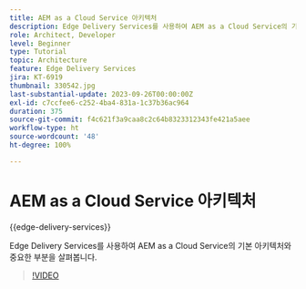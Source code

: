 ```yaml
---
title: AEM as a Cloud Service 아키텍처
description: Edge Delivery Services를 사용하여 AEM as a Cloud Service의 기본 아키텍처와 중요한 부분을 살펴봅니다.
role: Architect, Developer
level: Beginner
type: Tutorial
topic: Architecture
feature: Edge Delivery Services
jira: KT-6919
thumbnail: 330542.jpg
last-substantial-update: 2023-09-26T00:00:00Z
exl-id: c7ccfee6-c252-4ba4-831a-1c37b36ac964
duration: 375
source-git-commit: f4c621f3a9caa8c2c64b8323312343fe421a5aee
workflow-type: ht
source-wordcount: '48'
ht-degree: 100%

---
```


# AEM as a Cloud Service 아키텍처

{{edge-delivery-services}}

Edge Delivery Services를 사용하여 AEM as a Cloud Service의 기본 아키텍처와 중요한 부분을 살펴봅니다.

>[!VIDEO](https://video.tv.adobe.com/v/330542?quality=12&learn=on)
